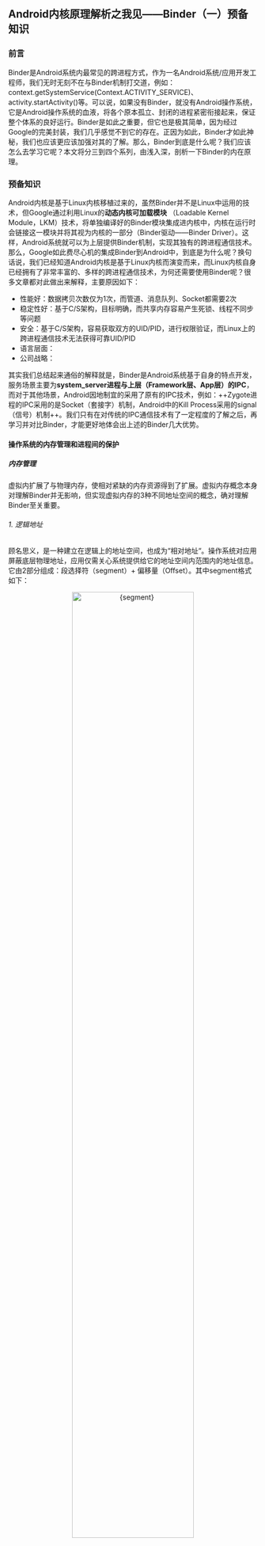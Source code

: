## Android内核原理解析之我见——Binder（一）预备知识

### 前言
Binder是Android系统内最常见的跨进程方式，作为一名Android系统/应用开发工程师，我们无时无刻不在与Binder机制打交道，例如：context.getSystemService(Context.ACTIVITY_SERVICE)、activity.startActivity()等。可以说，如果没有Binder，就没有Android操作系统，它是Android操作系统的血液，将各个原本孤立、封闭的进程紧密衔接起来，保证整个体系的良好运行。Binder是如此之重要，但它也是极其简单，因为经过Google的完美封装，我们几乎感觉不到它的存在。正因为如此，Binder才如此神秘，我们也应该更应该加强对其的了解。那么，Binder到底是什么呢？我们应该怎么去学习它呢？本文将分三到四个系列，由浅入深，剖析一下Binder的内在原理。

### 预备知识

Android内核是基于Linux内核移植过来的，虽然Binder并不是Linux中运用的技术，但Google通过利用Linux的**动态内核可加载模块** （Loadable Kernel Module，LKM）技术，将单独编译好的Binder模块集成进内核中，内核在运行时会链接这一模块并将其视为内核的一部分（Binder驱动——Binder Driver）。这样，Android系统就可以为上层提供Binder机制，实现其独有的跨进程通信技术。
那么，Google如此费尽心机的集成Binder到Android中，到底是为什么呢？换句话说，我们已经知道Android内核是基于Linux内核而演变而来，而Linux内核自身已经拥有了非常丰富的、多样的跨进程通信技术，为何还需要使用Binder呢？很多文章都对此做出来解释，主要原因如下：
- 性能好：数据拷贝次数仅为1次，而管道、消息队列、Socket都需要2次
- 稳定性好：基于C/S架构，目标明确，而共享内存容易产生死锁、线程不同步等问题
- 安全：基于C/S架构，容易获取双方的UID/PID，进行权限验证，而Linux上的跨进程通信技术无法获得可靠UID/PID
- 语言层面：
- 公司战略：

其实我们总结起来通俗的解释就是，Binder是Android系统基于自身的特点开发，服务场景主要为**system_server进程与上层（Framework层、App层）的IPC**，而对于其他场景，Android因地制宜的采用了原有的IPC技术，例如：++Zygote进程的IPC采用的是Socket（套接字）机制，Android中的Kill Process采用的signal（信号）机制++。我们只有在对传统的IPC通信技术有了一定程度的了解之后，再学习并对比Binder，才能更好地体会出上述的Binder几大优势。

#### 操作系统的内存管理和进程间的保护
##### 内存管理
虚拟内扩展了与物理内存，使相对紧缺的内存资源得到了扩展。虚拟内存概念本身对理解Binder并无影响，但实现虚拟内存的3种不同地址空间的概念，确对理解Binder至关重要。
###### 1. 逻辑地址
顾名思义，是一种建立在逻辑上的地址空间，也成为“相对地址“。操作系统对应用屏蔽底层物理地址，应用仅需关心系统提供给它的地址空间内范围内的地址信息。它由2部分组成：段选择符（segment）+ 偏移量（Offset）。其中segment格式如下：

<div align=center><img src="images/segment.png" width = 70% alt='{segment}'/></div>

- 一个段选择符提供了段描述符表（TI）和偏移量（INDEX）
- TI（Table Indicator）有0/1两种值，分别指明当前段地址空间要使用**GDT**（Global Descriptor Table）表还是**LDT**（Local Descriptor Table）表，两种表的地址分别存储在**GDTR**寄存器和**LDPR**寄存器中
- INDEX则指明需要使用表（GDTR、LDPR）中哪个序号的段描述符，注意这个偏移量跟上面的Offset不一样，一个属于段选择符内部构成元素，一个是与段选择符并列级别的元素
- RPL提供段保护信息
- Tip：Linux中还有一个IDT（Interrupt Descriptor Table）表，用于保存定义中断或异常处理过程的段描述符，相应的CPU也有IDTR寄存器。因此共有GDT、LDT、IDT三种类型的表

###### 2. 线性地址
是逻辑地址到物理地址变换之间的中间层。如果没有分页机制，那么线性地址就对应着物理地址，是一个一维的数组；如果有分页机制，那么线性地址仅仅相对看起来是线性的，实际上在物理内存的分配可能各式各样。线性地址空间由逻辑地址分段转换后形成：

<div align=center><img src="images/logic2line.png" width = 70% alt='{logic2line}'/></div>

- 根据TI值得知应该使用GDT/LDT，随后去GDTR/LDTR寄存器获取表格首地址
- 根据INDEX字段获取对应段描述符，进而获得段的基地址
- 基地址+段内偏移获得线性地址

###### 3. 物理地址
逻辑地址转换为线性地址后，还需要经过分页机制，才能最终转换为物理址。分页机制将线性地址和物理地址都划分成极小的内存块（1K），称为页面（++其实，可以将分段机制看成特殊的分页机制，页是固定大小的内存块，而段的长度与存放在其中的代码/数据相同++）。
分页机制通过二级页表结构最终确定物理地址：页目录+页面+偏移量。++分页机制根分段机制也很类似，页目录（CR3定位）可以看成是GDTR和LDTR的拓展（2个拓展为2^10），页表就是对应的GDT和LDT，找到表内对应的基地址后，再根据页内偏移就可以最终确定物理地址++。如下图：

<div align=center><img src="images/line2physics.png" width=70% alt='{line2phtsic}'/></div>

因此，一块看起来连续的线性地址空间，实际上在物理硬盘中可能是分散的碎片块：

<div align=center><img src="images/lineandphy.png" width=40% alt='{line2phtsic}'/></div>

上图中，线性地址中的1、2、3、4、5、8都对应着物理内存地址，其中1、4、8还可以指向同一快物理地址。而6和7没有物理地址与之对应，说明它们并不在内存中，因此访问改地址时会产生一个“缺页中断”，操作系统根据相应算法为其分配地址空间。~~关于中断的知识点本文不予讲解~~



总结起来整个过错就是：

<div align=center><img src="images/addresstransfer.png" width = 80% alt='{addresstransfer}'/></div> 


##### 进程保护
###### 1. 任务之间的保护
由于操作系统通过分段和分页技术阻止了每个进程直接操作物理内存，因此即使多个不同的任务拥有相同的逻辑地址空间，操作系统依然会将它们映射到不同的物理地址上，从而隔绝不同的任务进程。当然，操作系统也可以让多个不同进程的逻辑地址映射到同一块物理地址上，这就是本文后面要讲的共享内存技术。当程序对错误内存空间进行了一次非期望的引用，保护机制可以阻止该操作并报告。

###### 2. 特权级保护
- 每个任务都有一个等级，Linux中共有4个等级，0是最高级，例如内核态任务，3是最低级，例如用户态任务。
- 每个程序允许访问同级别或更低级别的数据段，访问高级别会引发一个异常。
- 每个等级都有自己的程序栈，避免共享栈带来问题。切换不同等级执行，堆栈段也会随之改变。

~~保护机制分为段级保护和页级保护，详情与本文无关，不予讲解~~

###### 3. 系统调用
系统调用是Linux内核与上层应用通信的唯一接口。用户程序直接或间接的向调用**内核中断 int 0x80**，并在**eax寄存器**中指定**系统调用功能号**，即可使用内核资源。而系统调用的参数可以依次存放在**ebx、ecx、edx**中。brk()、write()、read()以及后面要提到的**mmap()** API，都是常见的系统调用。

<div align=center><img src="images/system_call.png" width = 40% alt='{addresstransfer}'/></div> 

使用系统调用就必然涉及到Linux用户态和内核态的转换。如果一个中断（int 0x80）由用户代码产生，该中断会引起CPU特权等级由3变化为0，而前面已经介绍过：任务切换等级会改变其堆栈段，因此CPU会进行用户态堆栈到内核态堆栈的切换操作。
- 根据当前任务确定内核态堆栈
- 将原用户态堆栈资源，如指针ss和esp等亚茹内核态堆栈
- 进入内核并执行内核中的中断服务代码
- 根据内核态堆栈执行内核代码
- 退出内核程序返回用户程序时，恢复用户态堆栈

由于切换状态过程中要不断保存和恢复上下文环境，因此内核态和用户态的切换是相对消耗资源的操作。

#### Linux进程间通信机制
上文介绍过操作系统使各个进程运行于独立的内存空间之中，并且有保护机制防止进程的非法访问，但是进程之间并非完全封闭的，只要遵循合法的方式，进程与进程是可以相互通信的——这就是IPC技术。

常见的IPC技术主要有以下几种：**管道、共享内存、消息队列、信号量、Socket**，在Android中还有基于**匿名共享内存**的**Binder技术**。当然，还有其他的非IPC技术也可以实现进程间通信，如“文件共享”。

##### 管道
管道的本质是**内核开辟的一段缓存空间**，进程间通过**文件读写（需要使用read/write系统调用）**方式共享操作这段缓存，从而达到IPC的目的。
###### 无名管道
既然管道是以文件读写的方式操作内核缓存，使用的读写文件（read/write）的方式也会使用到文件描述符，这与文件无异，可视为“管道文件”。但是与普通文件不一样的是，管道的API并没有给出文件名，因此也被称为“无名管道”。~~后来发展出有名管道Named Pipe，本文不表~~

```
int pipi(int pipefd[2], int flag);
```
其中pipefd[2]是用于读写管道的文件描述符。
无名管道只能用于父子进程（无法传递文件名，非父子进程无法使用open打开管道文件）。如果两个进程通过管道Pipe进行通信，那么：
- 管道一端是read，一端是write
- 管道是单向的，如果要同时实现“读”和“写”，就要建立两条管道
- 管道有容量限制，当管道已满，write将阻塞

```
int main(void)
{
    int ret = 0;
    int pipefd[2] = {0};//用于存放管道的读写文件描述符
    ret = pipe(pipefd);
    if(ret == -1) 
        print_err("pipe fail");
    
     ret = fork();
     if(ret > 0)
     {    
        close(pipefd[0]);    
        while(1)
        {
            write(pipefd[1], "hello", 5);                
            sleep(1);
        }
     }
     else if(ret == 0)
     {
        close(pipefd[1]);
        while(1)
        {
           char buf[30] = {0};
           bzero(buf, sizeof(buf));
           read(pipefd[0], buf, sizeof(buf));
           printf("child, recv data:%s\n", buf);
         }    
     }
 }
```
父进程向管道写入“hello”，子进程读取数据，并打印。

<div align=center><img src="images/pipe.png" width = 60% alt='{addresstransfer}'/></div> 

作为ANdroid开发者，管道最常用的场景就是命令行操作：`cat /etc/hosts | grep "mx"`, `|`就是管道，左右两边分别是不同进程。

##### 共享内存
上文介绍过介绍操作系统内存管理知识时提到过，“操作系统也可以让多个不同进程的逻辑地址映射到同一块物理地址上”，这就是共享内存。
<div align=center><img src="images/shmget.png" width = 40% alt='{addresstransfer}'/></div> 

- 上一节介绍的管道技术，无论是有名pipe还是无名pipi，都需要将数据从进程A copy（`copy_from_user`)至buffer，然后在从buffer将数据copy（`copy_to_user`）至进程B，一共需要2次数据拷贝。
- 共享内存技术，使得两个进程在实际上操作的是同一块内存区域（++实际上通过映射特殊文件系统shm中的文件实现的，系统重新引导后，所有的内容都丢失++），因此不需要数据的拷贝，只需要控制好进程间的同步问题，任何一个进程对数据的修改都会直接反映到其他进程上。
- Linux中使用有名共享内存，就像管道使用文件描述符fd一样，进程通过key来创建`shmget()`、映射`shmat()`、访问、通信、删除`shmdt()`共享内存
- Android中通过封装有名共享内存，实现了匿名共享内存，并在此基础上实现了Binder

##### Socket
- Netword Socket
- UNIX Domain Socket：不依赖TCP/IP协议，效率较高，

##### 进程间通信mmap()
mmap()是系统提供的一个系统调用，它与共享内存shmget()看起来作用相同，都是将进程映射到相同的物理地址上实现IPC通信，但其实这仅仅是mmap()的使用场景之一，而共享内存shmget()则纯粹是为了ipc通信而开发的。
- Binder中广泛使用了mmap()
- mmap()主要讲进程映射到文件中（文件或设备），访问该内存相当于对该文件进行读写（不需要read()/write()系统调用），而shmget()是映射到一块内存中。

<div align=center><img src="images/mmap.png" width = 70% alt='{addresstransfer}'/></div> 

1. 进程调用mmap()，并没有立即建立进程空间到物理空间的映射，只是开辟了一块同等大小的缓冲区
2. 首次访问该空间，引发缺页异常
3. 缺页异常处理程序在swap cache和swap cache中寻找目标页，如果找到则执行后续操作，如果没找到则建立进程空间和物理空间的映射
4. 访问、修改数据

任何进程可以通过打开或创建一个普通文件，然后再调用mmap()实现内存映射：
进程A：
```
main(int argc, char** argv) // map a normal file as shared mem:
{
  fd=open(argv[1],O_CREAT|O_RDWR|O_TRUNC,00777);
  lseek(fd,sizeof(people)*5-1,SEEK_SET);
  write(fd,"",1);
  p_map = mmap( NULL,sizeof(people)*10,PROT_READ|PROT_WRITE,MAP_SHARED,fd,0 );
  close( fd );
 // 写入操作
  munmap( p_map, sizeof(people)*10 );
}
```

进程B:
```
main(int argc, char** argv)  // map a normal file as shared mem:
{
  fd=open( argv[1],O_CREAT|O_RDWR,00777 );
  p_map = mmap(NULL,sizeof(people)*10,PROT_READ|PROT_WRITE,MAP_SHARED,fd,0);
  // 读取数据
  munmap( p_map,sizeof(people)*10 );
}
```

父子进程间由于具有亲缘关系，所以共同维护同一份mmap()映射地址，因此此时不需要具体指定文件，使用匿名内存映射就可以了。
```
main(int argc, char** argv)
{
  p_map=mmap(NULL,sizeof(people)*10,PROT_READ|PROT_WRITE,MAP_SHARED|MAP_ANONYMOUS,-1,0);
  if(fork() == 0)
  {
    //写数据
    munmap(p_map,sizeof(people)*10); //实际上，进程终止时，会自动解除映射。
    exit();
  }
  //读数据
  munmap( p_map,sizeof(people)*10 );
}
```

#### 同步机制
经典的同步机制主要有**信号量**、**Mutex**、**管程**等，Android中只是对这些理论进行了封装**Mutex**、**Condition**、**Barrier**，阅读源码最常见的就是Mutex。

##### Mutex
Mutex本质上就是对pthread的API的再封装，主要有三个重要的接口函数：
- `status_t lock(); //获得锁`
- `void unlock(); //释放锁`
- `status_ttryLock();`

trylock()尝试获得锁，无论成功还是失败都会返回（不阻塞），只不过返回值不同。另外两个函数配对使用，不多说。

函数实现源码：
```
inline status_t Mutex::lock() {
    return ~pthread_mutex_lock(&mMutex);
}
inline void Mutex::unlock() {
    pthread_mutex_unlock(&mMutex);
}
inline status_t Mutex::trylock() {
    return ~pthread_mutex_trylock(&mMutex);
}
```

###### 自动锁Autolock
在Android源码中还有一个很常见的锁就是Autolock，对于局部变量，使用Autolock可以方便的实现锁的自动释放。
```
class Autolock{
public:
    inline Autolock(mutex& mutex) : mLock(mutex) {
        mLock.lock();
    }
    nline Autolock(mutex&* mutex) : mLock(*mutex) {
        mLock.lock();
    }
    nline ~Autolock() {
        mLock.unlock();
    }
private:
    Mutex& mLock;
}
```
Autolock中在构造和析构函数中分别获取和释放锁，因此如果用它来作为局部变量，当局部变量生命周期结束时，系统自动执行析构函数，从而实现锁的自动释放。
```
uint32_t test() {
    Mutex::Autolock _1(lock);
    // do somthing...
}
```
当test()函数执行完毕，变量_1的析构函数被执行，锁被释放。

### 总结
本文主要是作为Binder知识介绍的铺垫。学习Binder，尽量要在源码层去学习，这样才能更深刻地理解它，而要理解Binder的源码，内存管理和进程IPC的知识或多或少是需要明白的。本文只是介绍了比较基础的相关知识，如果要做深入介绍需要另开新文，笔者也需要更多的时间去学习。


